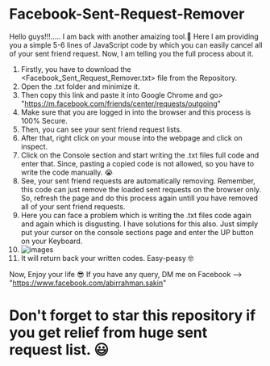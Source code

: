 # Facebook-Sent-Request-Remover

Hello guys!!!.....
I am back with another amaizing tool.🥰
Here I am providing you a simple 5-6 lines of JavaScript code by which you can easily cancel all of your sent friend request.
Now, I am telling you the full process about it.

1. Firstly, you have to download the <Facebook_Sent_Request_Remover.txt> file from the  <Facebook-Sent-Request-Remover> Repository.
2. Open the .txt folder and minimize it.
3. Then copy this link and paste it into Google Chrome and go> "https://m.facebook.com/friends/center/requests/outgoing"
4. Make sure that you are logged in into the browser and this process is 100% Secure.
5. Then, you can see your sent friend request lists.
6. After that, right click on your mouse into the webpage and click on inspect.
7. Click on the Console section and start writing the .txt files full code and enter that. Since, pasting a copied code is not allowed, so you have to write the code manually. 😭
8. See, your sent friend requests are automatically removing. Remember, this code can just remove the loaded sent requests on the browser only. So, refresh the page and do this process again untill you have removed all of your sent friend requests.
9. Here you can face a problem which is writing the .txt files code again and again which is disgusting. I have solutions for this also. Just simply put your cursor on the console sections page and enter the UP button on your Keyboard.
10. ![images](https://github.com/user-attachments/assets/5e3c8b63-81d5-4119-84c9-cc53072642fe)
11. It will return back your written codes. Easy-peasy 🤓

Now, Enjoy your life 😎
If you have any query, DM me on Facebook --> "https://www.facebook.com/abirrahman.sakin" 
# Don't forget to star this repository if you get relief from huge sent request list. 😃
